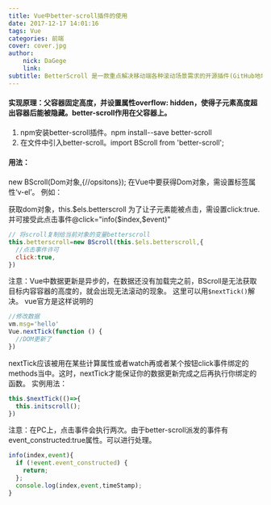 ```yaml
---
title: Vue中better-scroll插件的使用
date: 2017-12-17 14:01:16
tags: Vue
categories: 前端
cover: cover.jpg
author:
    nick: DaGege
    link: 
subtitle: BetterScroll 是一款重点解决移动端各种滚动场景需求的开源插件(GitHub地址),适用于滚动列表、选择器、轮播图、索引列表
---
```

#### 实现原理：父容器固定高度，并设置属性overflow: hidden，使得子元素高度超出容器后能被隐藏。better-scroll作用在父容器上。

1. npm安装better-scroll插件。npm install--save better-scroll
2. 在文件中引入better-scroll。import BScroll from 'better-scroll';

#### 用法：

new BScroll(Dom对象,{//opsitons});
在Vue中要获得Dom对象，需设置标签属性‘v-el’。
例如：<div v-el:betterscroll></div>
获取dom对象，this.$els.betterscroll
为了让子元素能被点击，需设置click:true.并可接受此点击事件@click="info($index,$event)"

```javascript
// 将scroll复制给当前对象的变量betterscroll
this.betterscroll=new BScroll(this.$els.betterscroll,{
  //点击事件许可
  click:true,
})

```
注意：Vue中数据更新是异步的，在数据还没有加载完之前，BScroll是无法获取目标内容容器的高度的，就会出现无法滚动的现象。
这里可以用`$nextTick()`解决。
vue官方是这样说明的

```javascript
//修改数据
vm.msg='hello'
Vue.nextTick(function () {
  //DOM更新了  
})

```
nextTick应该被用在某些计算属性或者watch再或者某个按钮click事件绑定的methods当中。这时，nextTick才能保证你的数据更新完成之后再执行你绑定的函数。
实例用法：

```javascript
this.$nextTick(()=>{
  this.initscroll();
})
```
注意：在PC上，点击事件会执行两次。由于better-scroll派发的事件有event_constructed:true属性。可以进行处理。
```javascript
info(index,event){
  if (!event.event_constructed) {
    return;    
  };
  console.log(index,event,timeStamp);
}
```
